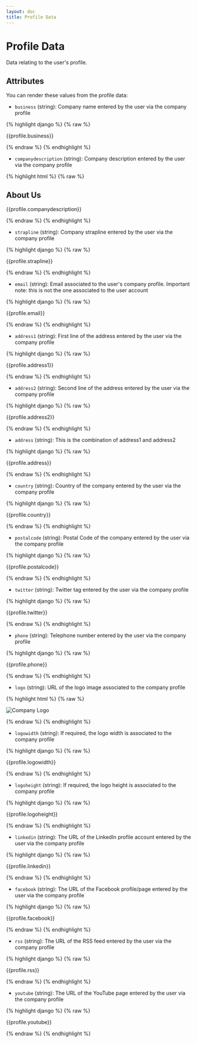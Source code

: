 ```yaml
---
layout: doc
title: Profile Data
---
```


# Profile Data

Data relating to the user's profile.

## Attributes

You can render these values from the profile data:

* ```business``` (string): Company name entered by the user via the company profile

{% highlight django %}
{% raw %}

  {{profile.business}}

{% endraw %}
{% endhighlight %}

* ```companydescription``` (string): Company description entered by the user via the company profile

{% highlight html %}
{% raw %}

<h2>About Us</h2>
<p>{{profile.companydescription}}</p>

{% endraw %}
{% endhighlight %}

* ```strapline``` (string): Company strapline entered by the user via the company profile

{% highlight django %}
{% raw %}

  {{profile.strapline}}

{% endraw %}
{% endhighlight %}

* ```email``` (string): Email associated to the user's company profile. Important note: this is not the one associated to the user account

{% highlight django %}
{% raw %}

  {{profile.email}}

{% endraw %}
{% endhighlight %}

* ```address1``` (string): First line of the address entered by the user via the company profile

{% highlight django %}
{% raw %}

  {{profile.address1}}

{% endraw %}
{% endhighlight %}

* ```address2``` (string): Second line of the address entered by the user via the company profile

{% highlight django %}
{% raw %}

  {{profile.address2}}

{% endraw %}
{% endhighlight %}

* ```address``` (string): This is the combination of address1 and address2

{% highlight django %}
{% raw %}

  {{profile.address}}

{% endraw %}
{% endhighlight %}

* ```country``` (string): Country of the company entered by the user via the company profile

{% highlight django %}
{% raw %}

  {{profile.country}}

{% endraw %}
{% endhighlight %}

* ```postalcode``` (string): Postal Code of the company entered by the user via the company profile

{% highlight django %}
{% raw %}

  {{profile.postalcode}}

{% endraw %}
{% endhighlight %}

* ```twitter``` (string): Twitter tag entered by the user via the company profile

{% highlight django %}
{% raw %}

  {{profile.twitter}}

{% endraw %}
{% endhighlight %}

* ```phone``` (string): Telephone number entered by the user via the company profile

{% highlight django %}
{% raw %}

  {{profile.phone}}

{% endraw %}
{% endhighlight %}

* ```logo``` (string): URL of the logo image associated to the company profile

{% highlight html %}
{% raw %}

  <img alt="Company Logo" src="{{profile.logo}}{"/>

{% endraw %}
{% endhighlight %}

* ```logowidth``` (string): If required, the logo width is associated to the company profile

{% highlight django %}
{% raw %}

  {{profile.logowidth}}

{% endraw %}
{% endhighlight %}

* ```logoheight``` (string): If required, the logo height is associated to the company profile

{% highlight django %}
{% raw %}

  {{profile.logoheight}}

{% endraw %}
{% endhighlight %}

* ```linkedin``` (string): The URL of the LinkedIn profile account entered by the user via the company profile

{% highlight django %}
{% raw %}

  {{profile.linkedin}}

{% endraw %}
{% endhighlight %}

* ```facebook``` (string): The URL of the Facebook profile/page entered by the user via the company profile

{% highlight django %}
{% raw %}

  {{profile.facebook}}

{% endraw %}
{% endhighlight %}

* ```rss``` (string): The URL of the RSS feed entered by the user via the company profile

{% highlight django %}
{% raw %}

  {{profile.rss}}

{% endraw %}
{% endhighlight %}

* ```youtube``` (string): The URL of the YouTube page entered by the user via the company profile

{% highlight django %}
{% raw %}

  {{profile.youtube}}

{% endraw %}
{% endhighlight %}
